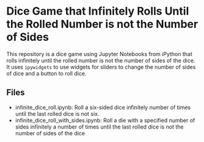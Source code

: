 # Dice Game that Infinitely Rolls Until the Rolled Number is not the Number of Sides

This repository is a dice game using Jupyter Notebooks from iPython that rolls infinitely until the rolled number is not the number of sides of the dice. It uses `ipywidgets` to use widgets for sliders to change the number of sides of dice and a button to roll dice.

## Files

- infinite_dice_roll.ipynb: Roll a six-sided dice infinitely number of times until the last rolled dice is not six.
- infinite_dice_roll_with_sides.ipynb: Roll a die with a specified number of sides infinitely a number of times until the last rolled dice is not the number of sides of the dice
